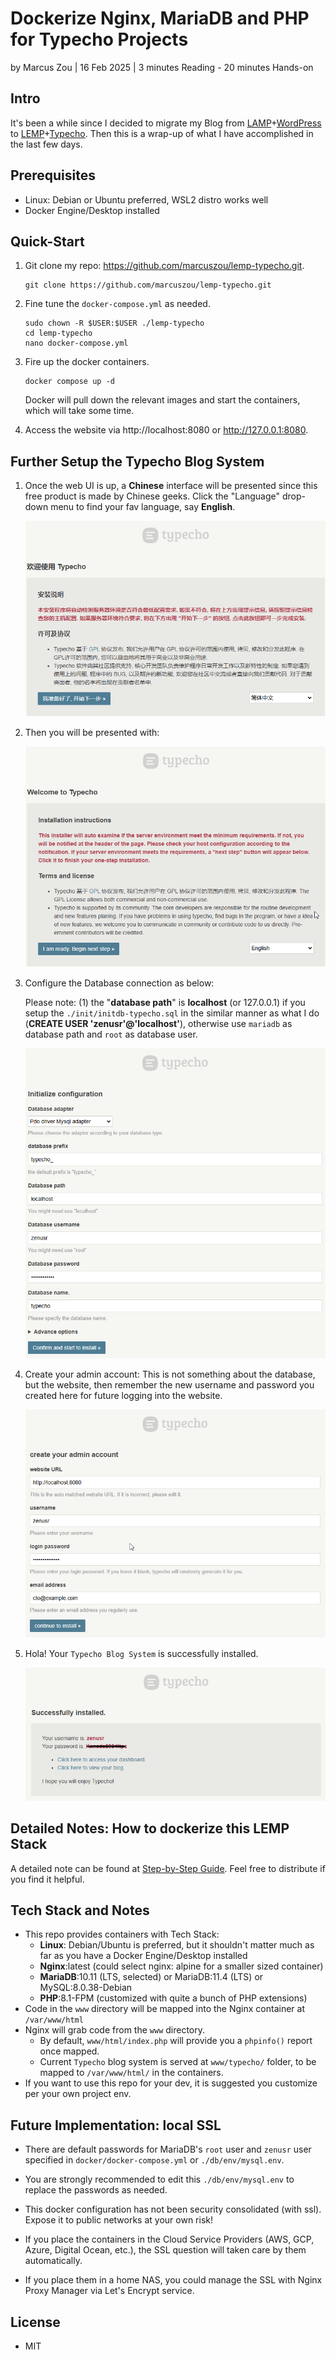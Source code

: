 # Dockerize Nginx, MariaDB and PHP for Typecho Projects

by Marcus Zou | 16 Feb 2025 | 3 minutes Reading - 20 minutes Hands-on



## Intro

It's been a while since I decided to migrate my Blog from [LAMP](https://www.ibm.com/think/topics/lamp-stack)+[WordPress](https://www.ibm.com/think/topics/lamp-stack) to [LEMP](https://www.geeksforgeeks.org/what-is-lemp-stack/)+[Typecho](https://typecho.org). Then this is a wrap-up of what I have accomplished in the last few days.



## Prerequisites

- Linux: Debian or Ubuntu preferred, WSL2 distro works well
- Docker Engine/Desktop installed



## Quick-Start

1. Git clone my repo: https://github.com/marcuszou/lemp-typecho.git.

   ```shell
   git clone https://github.com/marcuszou/lemp-typecho.git
   ```

2. Fine tune the `docker-compose.yml` as needed.

   ```shell
   sudo chown -R $USER:$USER ./lemp-typecho
   cd lemp-typecho
   nano docker-compose.yml
   ```

3. Fire up the docker containers. 

   ```shell
   docker compose up -d
   ```

   Docker will pull down the relevant images and start the containers, which will take some time.

4. Access the website via http://localhost:8080 or http://127.0.0.1:8080.



## Further Setup the Typecho Blog System

1. Once the web UI is up, a __Chinese__ interface will be presented since this free product is made by Chinese geeks. Click the "Language" drop-down menu to find your fav language, say __English__.

   ![setup-p1](assets/setup-p1.png)

2. Then you will be presented with:

   ![setup-p2](assets/setup-p2.png)

3. Configure the Database connection as below: 

   Please note: (1) the "__database path__" is __localhost__ (or 127.0.0.1) if you setup the `./init/initdb-typecho.sql` in the similar manner as what I do (__CREATE USER 'zenusr'@'localhost'__), otherwise use `mariadb` as database path and `root` as database user.

   ![setup-p3](assets/setup-p3.png)

4. Create your admin account: This is not something about the database, but the website, then remember the new username and password you created here for future logging into the website.

   ![setup-p4](assets/setup-p4.png)

5. Hola! Your `Typecho Blog System` is successfully installed.

   ![setup-p5](assets/setup-p5.png)



## Detailed Notes: How to dockerize this LEMP Stack

A detailed note can be found at [Step-by-Step Guide](Step-by-Step-Guide-LEMP.md). Feel free to distribute if you find it helpful.



## Tech Stack and Notes

* This repo provides containers with Tech Stack:
    * __Linux__: Debian/Ubuntu is preferred, but it shouldn't matter much as far as you have a Docker Engine/Desktop installed
    * __Nginx__:latest (could select nginx: alpine for a smaller sized container)
    * __MariaDB__:10.11 (LTS, selected) or MariaDB:11.4 (LTS) or MySQL:8.0.38-Debian
    * __PHP__:8.1-FPM (customized with quite a bunch of PHP extensions)
* Code in the `www` directory will be mapped into the Nginx container at `/var/www/html`
* Nginx will grab code from the `www` directory.
    * By default, `www/html/index.php` will provide you a `phpinfo()` report once mapped.
    * Current `Typecho` blog system is served at `www/typecho/` folder, to be mapped to `/var/www/html/` in the containers.
* If you want to use this repo for your dev, it is suggested you customize per your own project env.



## Future Implementation: local SSL

* There are default passwords for MariaDB's `root` user and `zenusr` user specified in `docker/docker-compose.yml` or `./db/env/mysql.env`.
* You are strongly recommended to edit this `./db/env/mysql.env` to replace the passwords as needed.

* This docker configuration has not been security consolidated (with ssl). Expose it to public networks at your own risk!
* If you place the containers in the Cloud Service Providers (AWS, GCP, Azure, Digital Ocean, etc.), the SSL question will taken care by them automatically.
* If you place them in a home NAS, you could manage the SSL with Nginx Proxy Manager via Let's Encrypt service.



## License

* MIT
